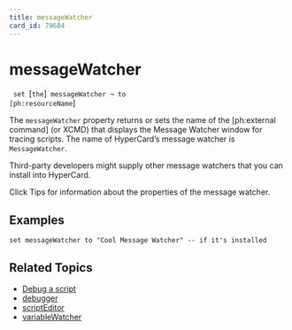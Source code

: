 ```yaml
---
title: messageWatcher
card_id: 79684
---
```


# messageWatcher

<code> set </code>[<code>the</code>]<code> messageWatcher ¬     to [ph:resourceName</code>]

The <code>messageWatcher</code> property returns or sets the name of the [ph:external command] (or XCMD) that displays the Message Watcher window for tracing scripts.  The name of HyperCard’s message watcher is<code> MessageWatcher</code>.

Third-party developers might supply other message watchers that you can install into HyperCard. 


Click Tips for information about the properties of the message watcher.

## Examples

```
set messageWatcher to "Cool Message Watcher" -- if it's installed
```

## Related Topics

* [Debug a script](/HyperTalkReference/editingscripts/Debug-a-script)
* [debugger](/HyperTalkReference/properties/debugger)
* [scriptEditor](/HyperTalkReference/properties/scriptEditor)
* [variableWatcher](/HyperTalkReference/properties/variableWatcher)
